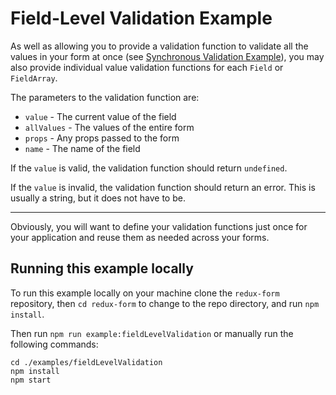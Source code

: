 # Field-Level Validation Example

As well as allowing you to provide a validation function to validate all the
values in your form at once (see
[Synchronous Validation Example](http://redux-form.com/8.0.3/examples/syncValidation/)),
you may also provide individual value validation functions for each `Field` or
`FieldArray`.

The parameters to the validation function are:

- `value` - The current value of the field
- `allValues` - The values of the entire form
- `props` - Any props passed to the form
- `name` - The name of the field

If the `value` is valid, the validation function should return `undefined`.

If the `value` is invalid, the validation function should return an error. This
is usually a string, but it does not have to be.

---

Obviously, you will want to define your validation functions just once for your
application and reuse them as needed across your forms.

## Running this example locally

To run this example locally on your machine clone the `redux-form` repository,
then `cd redux-form` to change to the repo directory, and run `npm install`.

Then run `npm run example:fieldLevelValidation` or manually run the following
commands:

```
cd ./examples/fieldLevelValidation
npm install
npm start
```
